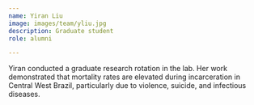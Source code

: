 ```yaml
---
name: Yiran Liu
image: images/team/yliu.jpg
description: Graduate student
role: alumni

---
```


Yiran conducted a graduate research rotation in the lab. Her work demonstrated that mortality rates are elevated during incarceration in Central West Brazil, particularly due to violence, suicide, and infectious diseases. 